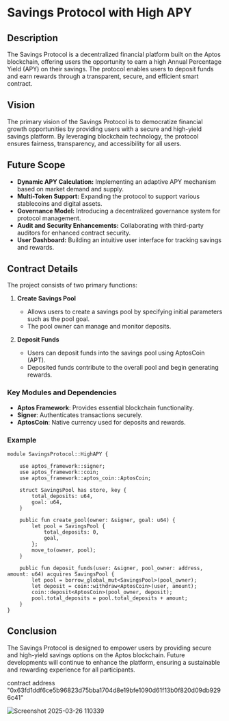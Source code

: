 # Savings Protocol with High APY

## Description
The Savings Protocol is a decentralized financial platform built on the Aptos blockchain, offering users the opportunity to earn a high Annual Percentage Yield (APY) on their savings. The protocol enables users to deposit funds and earn rewards through a transparent, secure, and efficient smart contract.

## Vision
The primary vision of the Savings Protocol is to democratize financial growth opportunities by providing users with a secure and high-yield savings platform. By leveraging blockchain technology, the protocol ensures fairness, transparency, and accessibility for all users.

## Future Scope
- **Dynamic APY Calculation:** Implementing an adaptive APY mechanism based on market demand and supply.
- **Multi-Token Support:** Expanding the protocol to support various stablecoins and digital assets.
- **Governance Model:** Introducing a decentralized governance system for protocol management.
- **Audit and Security Enhancements:** Collaborating with third-party auditors for enhanced contract security.
- **User Dashboard:** Building an intuitive user interface for tracking savings and rewards.

## Contract Details
The project consists of two primary functions:

1. **Create Savings Pool**
    - Allows users to create a savings pool by specifying initial parameters such as the pool goal.
    - The pool owner can manage and monitor deposits.

2. **Deposit Funds**
    - Users can deposit funds into the savings pool using AptosCoin (APT).
    - Deposited funds contribute to the overall pool and begin generating rewards.

### Key Modules and Dependencies
- **Aptos Framework**: Provides essential blockchain functionality.
- **Signer**: Authenticates transactions securely.
- **AptosCoin**: Native currency used for deposits and rewards.

### Example
```move
module SavingsProtocol::HighAPY {

    use aptos_framework::signer;
    use aptos_framework::coin;
    use aptos_framework::aptos_coin::AptosCoin;

    struct SavingsPool has store, key {
        total_deposits: u64,
        goal: u64,
    }

    public fun create_pool(owner: &signer, goal: u64) {
        let pool = SavingsPool {
            total_deposits: 0,
            goal,
        };
        move_to(owner, pool);
    }

    public fun deposit_funds(user: &signer, pool_owner: address, amount: u64) acquires SavingsPool {
        let pool = borrow_global_mut<SavingsPool>(pool_owner);
        let deposit = coin::withdraw<AptosCoin>(user, amount);
        coin::deposit<AptosCoin>(pool_owner, deposit);
        pool.total_deposits = pool.total_deposits + amount;
    }
}
```

## Conclusion
The Savings Protocol is designed to empower users by providing secure and high-yield savings options on the Aptos blockchain. Future developments will continue to enhance the platform, ensuring a sustainable and rewarding experience for all participants.

contract address
"0x63fd1ddf6ce5b96823d75bba1704d8e19bfe1090d61f13b0f820d09db9296c41"

![Screenshot 2025-03-26 110339](https://github.com/user-attachments/assets/b841de10-3023-4640-88b0-b2d0fa65abb3)


